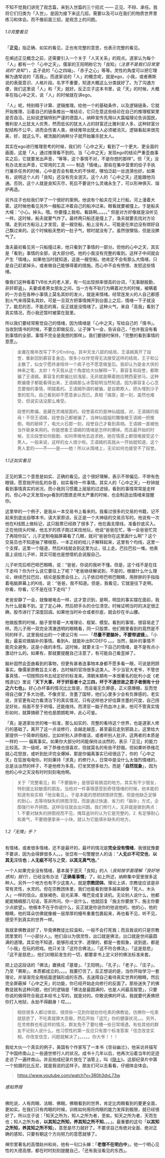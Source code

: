 不知不觉我们讲完了观念篇，来到入世篇的三个招式 —— 正见、不辩、承任。我将它们归类为「入世」，是因为接下来这几招，需要以及可以在我们的物质世界里练习和体会。而不像前面三招，是观念上的问题。



###### 1.0完整看见

「**正见**」指正确、如实的看见，正也有完整的意思，也表示完整的看见。

在阐述正见概念之前，还需要引入一个关于「人天关系」的观点。道家认为每个「人」都有一个「心中之天」，儒家的王阳明称它为「良知」（*注意不是我们日常里说的“良知”*），孟子说的「心之四端」、「赤子之心」等等。灵性的角度可以把它理解为通常说的「高我」。而道家说的「人」的概念呢，就是ego，小我，或者赛斯说的表面意识、人格片段。名字不重要，知道大概这么分类就好了。为了沟通方便，我们这里说「人」和「天」就好。反正庄子这本书里，说「天」的时候，大概率在指心中之天，说「人」的时候就在讲ego。

「人」呢，特别精于计算、逻辑推理。给他一个的基础条件，以及逻辑链条，它就开始推理，沿着自己的链条推出一堆结论，它只在意这些结论在自己的推理框架里是否自洽。比如说逻辑特别严谨的德国人，纳粹宣传先用以大篇幅理论告诉国民，雅利安人比犹太人优秀，然而低劣的犹太人占的财富还比雅利安人多，这种财富分配结构不公平，进而会伤害人类，继续推导出犹太人必须被消灭。逻辑看起来很完美，好，就这么干。被洗脑的纳粹分子就开始屠杀犹太人。

其实在ego进行推理思考的时候，我们的「心中之天」看到了一个更大、更全面的画面，这是「人」通过推理看不到的。当「心中之天」发现ego的结论严重歪曲事实之后，它就要发出声音，“等等，这个事情不对，不是你想的那样”。但「天」没有办法发出声音，它常用的工具 —— 制造「情绪」。那些在集中营里的侩子手执行屠杀任务的时候，心中是否会有极大的不快呢，哪怕泛起一丝涟漪也好。如果有，说明这个人的「良知」还没有完全泯灭。这个人的「心中之天」还能跟他沟通。否则，这个人就是良知灭尽，死后不要说什么灵魂永生了，可以形神俱灭、熔炉再造。

另外庄子也给我们举了一个很好的案例。他说有个船夫在河上行船，河上漫着大雾。这时候他看见另外一艘船正冲着自己的船冲过来。眼看就要被撞上。于是船夫大喊：“小心。掉头。喂。你要撞上我啦。看路啊。。。。。” 但是对方好像就是没听见一样。这时候，船夫就要气炸了。最终两只船还是撞上了，渔夫就要去找对方论理。走到对方船沿上才发现，是一艘空船，船上没有人。可能是在岸边没有绑好自己飘过来的。这个时候船夫憋的一肚子气，顿时就没有了。虽然很懊恼，但是没脾气了。

渔夫最初看见另一只船撞过来，他只看到了事情的一部分。但他的心中之天，其实是「看到」事情的全部，说大部分吧。他的小我没有完整的看到。这样子中间就会产生「情绪」。如果他当时就知道，这是一艘空船。他肯定不会有那么大情绪，只是自己赶紧掉头，或者做自己能够得着的措施。而心中不会有愤恨、发怒这些情绪。

像我们这种看着TVB长大的老人家，有一句出现频率很高的台词，「无事献殷勤，非奸即盗」。夫妻或者男女朋友之间，当一方有不轨行为瞒着对方的时候，被瞒着的一方会在各种小事情上莫名其妙的发火，就是来情绪。经常连发火的人自己都感到火气来得莫名其妙。可是一旦双方把事情摊开到台面上之后，情绪一下子就没了。能忍的忍，不能忍的离，反正就是没情绪了。这种火气，来自「高我」看到了真实情况，而小我还暂时被蒙在鼓里。

所以我们要经常察觉自己的情绪，因为情绪是「心中之天」写给自己的「情书」。当收到情书的时候，不要立即做反应，让子弹飞一会，告诉自己，「也许我没有看到事情的全部，事情不完全是我想的那样」。我们要随时保持，「完整的看到事情的意愿」。

> 金庸在晚年改写了不少Ending，其中天龙八部的结局，王语嫣离开了段誉，重新回到慕容复身边。很多小伙伴觉得无法接受这样的结局，王子和公主散了，仙女宁愿终身陪伴一个疯子也不愿意做皇后。我却认为是金大侠的神来之笔，太妙！今天我从这个角度给大伙解释一下。慕容复和段誉，都欺骗了王语嫣。慕容复的欺骗比较浅层，无非就是瞒着她应聘西夏驸马，这种欺骗傻子都能看得出来，王语嫣那么冰雪聪明当然知道。因为慕容复心心念念要做的事情，明摆着的。王语嫣所谓的被骗，是自欺欺人，把头埋到沙子里的鸵鸟，自己看到却不愿意承认而已。真相「揭穿」那一刻，虽然也难受，但说实话没那么难受。
>
> 段誉的欺骗，是藏在灵魂层面的。段誉喜欢的是神仙姐姐，对，王语嫣的祖母！不但王语嫣，段誉自己都被骗了，当神仙姐姐的雕像被王语嫣一把推倒，啪的砸碎了，电光火石那一刻，段誉自己才看到真相。王语嫣一直被他当作替身来用的。你能想象王语嫣的情绪是怎样的爆掉。而且最开始的时候，无论段誉如何殷勤、如何卑微地去追求她，她在情感上都很难接受这个男人。一般来说，这样的女人很少啦。王语嫣的高我从一开始就知道，这个男人爱的——不——是——她！所以从情绪上，无论如何也接受不了段誉。



###### 1.1正如实看见

正见的第二个意思是如实、正确的看见。这个很好理解，表示不带偏见、不带有色眼镜，愿意抛开纷乱的杂音，如实看待一件事情。其实人的「心中之天」一秒钟就看到事情真实的状况，而小我则习惯戴上层层的过滤镜，看到的事情常常是走样的。但心中之天发现ego看到的图景走样太严重的时候，也会制造出情绪来提醒你。

这里举的一个例子，是我从一本交易书上看来的。我看过很多的交易的书籍，记不起来到底出自哪本书，请大家原谅。反正是一个大神级的交易员写的。他说有一次他在K线图上做标记，这只股票已经跌了很多了，他在画支撑线，准备抄底买入。正在他挠头时候，他五岁的孩子跑过来找他玩，他说“爸爸在忙，等一会爸爸忙完了再陪你玩”。儿子定制电脑屏幕看了几眼，就问“爸爸你在这里画什么啊”？这个交易员也不知道抽了哪根筋，一本正经的给儿子解释起来，这里有个均线，这里一个支撑，这里一个隧道，然后K线就会到这里为止，往上走。巴拉巴拉一堆。他表面上说给儿子听，其实可能也是想借机会说服自己。

儿子听完后咂巴咂巴眼睛，说：“爸爸，你说的我听不懂。但是，这个线不是在往下走吗？你为什么说它要往上了呢？”老爸继续解说到，不是的，根据什么什么理论，继续巴拉巴拉，结论是股票会往上。儿子依旧咂巴咂巴眼睛，用胖胖的手指指着电脑屏幕上的K线，说：“爸爸，我不知道。但是，我看见，它就是往下走啊。你看，你看，它不是在往下走吗”？

老爸安静了一会，就像被电击一样，这才意识到，是啊，明显的事实摆在面前，我为什么就看不到。定了定心神，然后把手头的仓位清空。时候证明当时的决定很正确，股市进行了深度回调。如果他当时补仓或者抄底，就会抄在半山腰。

他做股票的时候，脑子里带着一大堆理论、框架、模型。看到的事情，很容易走了样。而儿子用一双完全清澈透明的眼睛看，同一只股票，他们眼里看到的竟然是不同的样子。这里我给出的一个建议只有 —— 「**尽量不要脑补，不要带滤镜**」。「小我」最喜欢做脑补的事情。看到A，就能补出BCDEFG 。。。当然，脑补的事情不能完全避免，这是小我的本性。这时候，就要关注一下自己的情绪，是不是有点小激动什么的。如果有，那就要提醒自己注意了，有可能自己看歪掉了。



脑补固然会歪曲看到的事物，但更有甚者连事物本身都不愿多看一眼，可说是罔顾事实。像儒家原教旨主义者，古时候的官场很多这类人。不少当官大老爷，不管世事真情，一切按照四书五经定好的标准来。清朝末期有一本很著名的批判小说《老残游记》里说「**天下大事，坏于奸臣者十之三四，坏于不通世故之君子者倒有十分之六七也」**。好心办坏事的情况比比皆是，而且毫无负罪感，正义感爆棚，反而觉得自己做了多大功德。不像贪官，贪墨了国帑，他们心里多少会有负罪感的。老实说，贪官更有动力看清治下的真实情况，只有这样他才好估算贪墨的尺度，自己捞足好处，局面不至于坍塌，还能维持。而清官一脑子热血冲上来，他可不管真实情形如何，就算搞砸了他也是朗朗乾坤，此心可鉴。



「真」是道家处世的唯一标准，那么如实的、完整的看待这个世界，也是道家人修行的基础了。离开了这一点谈修行，会越走越歪，甚至最后走到邪路上。这里给大家提供一个简单的指标，比如听别人讲恭维话，或者听别人批评。这两者的本质是一样的 —— 偏离事实。如果你大部分时间能保持淡淡然的，表示「正见」的能力比较高。次一级呢，听了恭维也很喜欢，但就莫名的有些不舒服。但如果听恭维花就心花怒放，或听到批评完全爆掉，那是你偏离事实已经很远了，你的「心中之天」在狂放电电你。时刻秉持「求真」的修行人，日常中是没什么太强烈情绪的，总是淡淡然的样子，不是他修为多高，打坐冥想多给力。而是「**自然现象**」，因为他的心中之天没有时时刻刻电他啊。



> 关于「完整看见」和「不要脑补」是很容易搞混的地方。其实有不少朋友，特别是比较敏感的朋友。当他对一件事情感受到奇怪情绪的时候，他本能的知道有些实相「他没看见」。于是本能的想把拼图拼完整。但是他缺乏足够的耐心，去等待缺失的拼图浮现，而是通过快速、省力的「脑补」方式，企图强行补齐拼图。这样往往就会出问题。我们修行人，无非就是做到两点：1. 不要对缺失的拼图视而不见，掩耳盗铃的认为它是完整的。2. 有足够耐心和勇气，不要随便拿来一小块，就认为它能填补缺失的地方。



###### 1.2「无情」乎？

有情绪，或者很多情绪，还不是最坏的，最坏的情况是**完全没有情绪**，我很犹豫要不要讲，因为会得罪很多人。。。张岱有一句警醒世人的话：“**人无**癖**不可交也**，**以其无**深情**也**；**人无疵不可**与之**交**，**以其无真气也**。” 

一个人如果完全没有情绪，基本属于泯灭「良知」的人（*良知按字面理解「良好地感知」就行*），已经没有办法「**正确看事情**」了。如上所述，纳粹集中营里很多这种人。另外一个地方也有不少这类人，就是**宗教团体**。理论上讲，宗教徒应该是非常有灵性，水灵的。但在宗教团体里，我们也能看到很多越来越像「死人、木头人」一样的信众。皮肤褐色、目光呆滞、嘴巴变成复读机。无论别人说什么，他都妮妮楠楠那几句话，答非所问。你一说什么，他就回复「施主你要放下，施主你要少点欲望」。他根本不在乎你说什么，反正就是你说你的他说他的。他的心，他的眼睛，他的耳朵仿佛就像被一层厚厚的幔布重重包裹起来，再也看不见，听不见，感受不到真实的世界一样。

我就拿佛教说好了，毕竟佛教徒比较温和，一般不会打死我；而且我说的只是宗教团里里的「一小部分人」。他们自以为很灵性，出口就是佛法，出口就是世间最圆满的道理。其实他不知道，能够形成文字、道理的，都是一套假象，说到底，都是「小我」在玩的把戏。他只关注「这符合佛法」，「这不符合佛法」、「这是慈悲」「这不是慈悲」，他们对眼前发生的一切，都要拿书上定义好的佛法标准来套。

把上边这段话的「佛法」置换成「基督」、「王阳明」、「孔子」、「老子」、「庄子」，乃至「赛斯」，本质都成立的。。。。我要打住了。反正想说的是，当你开始学习一套理论，并渐渐完全用纸面逻辑形成的东西，去迷障自己看待真实世界的眼睛，然后完全屏蔽掉「心中之天」的功能，你已经开始走向修行的反面了。那些迷失了的佛教徒就有这种问题，他们的逻辑是「佛法是最圆满的，也是人间最高智慧」，只要你说的做得符合我这本经书上写的，就是对的。你敢说佛的坏话，我就要代表佛把你打入地狱，永劫不得翻身！哎。。。

>  相信很多人都过体验，很烦些一见到你就劝你吃素的佛教徒。仿佛你一吃素就慈悲了，不吃素就罪大恶极，然后开始「诅咒」你的健康状况。。。另外，在灵修群也有这样的情况，群友免不了要吐槽一些日常境遇，有些其他的群友不论别人说什么，他习惯性的第一反应只有那个标准答案「信念改变实相，你改变信念，问题就解决了」。。。。。你大爷！！！

我给大伙一个真实的例子，美国有个作家写了一本书《空谷幽兰》，他采访并描写了中国终南山上一些遁世修行人的状况。成书十几年以后，他再次沿着当年的足迹走访了一遍终南山。并且拍成纪录片放在了油管上，叫《[隐士](https://www.youtube.com/watch?v=3R0h3dvL73w)》。这部纪录片中第一个拍摄的比丘尼，就是我说的这样子。朋友们可以去看看，仔细体会体会。

> https://www.youtube.com/watch?v=3R0h3dvL73w





###### 感知界限

佛陀说，人有肉眼、法眼、佛眼。佛眼看到的世界，肯定比肉眼看到的要更全面，更如实。在我们只有肉眼的时候，训练如何用将肉眼的能力发挥到极限，就已经很好了。所以庄子说：「知天之所为，知人之所为者，至矣。知天之所为者，天而生也；知人之所为者，**以其知之所知，养其知之所不知**。。。」。最重要的这句「**以其知之所知，养其知之所不知**」，意思是尽力就好了。不要求自己有绝对全面、绝对正确的感知，只要有朝这个方向努力的意愿就够了。

禅宗里著名的高僧赵州和尚，他有一句口头蝉：「**老僧不在明白中**」。他一个明心见性的大德高僧，都在时时刻刻提醒自己，「还有我没看见的东西」。























